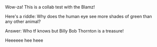 Wow-za! This is a collab test with the Blamz!

Here's a riddle: 
Why does the human eye see more shades of green than any other animal?

Answer: 
Who tf knows but Billy Bob Thornton is a treasure!

Heeeeee hee heee
